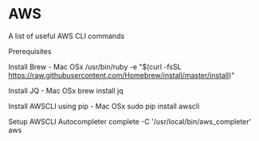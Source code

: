 # AWS
A list of useful AWS CLI commands

Prerequisites

Install Brew - Mac OSx
/usr/bin/ruby -e "$(curl -fsSL https://raw.githubusercontent.com/Homebrew/install/master/install)"

Install JQ - Mac OSx
brew install jq

Install AWSCLI using pip - Mac OSx
sudo pip install awscli

Setup AWSCLI Autocompleter
complete -C '/usr/local/bin/aws_completer' aws
